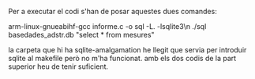 
Per a executar el codi s'han de posar aquestes dues comandes:

arm-linux-gnueabihf-gcc informe.c -o sql -L. -lsqlite3\n
./sql basedades_adstr.db "select * from mesures"

la carpeta que hi ha sqlite-amalgamation he llegit que servia per introduir sqlite al makefile però no m'ha funcionat.
amb els dos codis de la part superior heu de tenir suficient.
